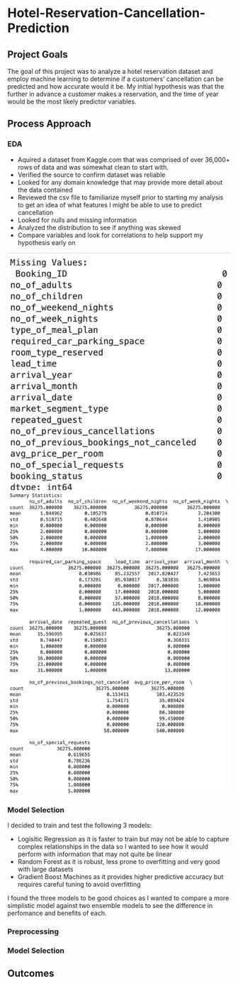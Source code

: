 # Hotel-Reservation-Cancellation-Prediction

## Project Goals
The goal of this project was to analyze a hotel reservation dataset and employ machine learning to determine if a customers’ cancellation can be predicted and how accurate would it be. My initial hypothesis was that the further in advance a customer makes a reservation, and the time of year would be the most likely predictor variables. 

## Process Approach
### EDA
 - Aquired a dataset from Kaggle.com that was comprised of over 36,000+ rows of data and was somewhat clean to start with.
 - Verified the source to confirm dataset was reliable
 - Looked for any domain knowledge that may provide more detail about the data contained
 - Reviewed the csv file to familiarize myself prior to starting my analysis to get an idea of what features I might be able to use to predict cancellation
 - Looked for nulls and missing information
 - Analyzed the distribution to see if anything was skewed
 - Compare variables and look for correlations to help support my hypothesis early on

<img src="Images/Missing Values Check.png" alt="Notebook">

<img src="Images/Summary Statistics.png" alt="Notebook">

### Model Selection
I decided to train and test the following 3 models:
- Logisitic Regression as it is faster to train but may not be able to capture complex relationships in the data so I wanted to see how it would perform with information that may not quite be linear
- Random Forest as it is robust, less prone to overfitting and very good with large datasets
- Gradient Boost Machines as it provides higher predictive accuracy but requires careful tuning to avoid overfitting

I found the three models to be good choices as I wanted to compare a more simplistic model against two ensemble models to see the difference in perfomance and benefits of each.

### Preprocessing

### Model Selection


## Outcomes





